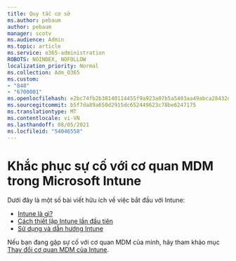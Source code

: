 ```yaml
---
title: Quy tắc cơ sở
ms.author: pebaum
author: pebaum
manager: scotv
ms.audience: Admin
ms.topic: article
ms.service: o365-administration
ROBOTS: NOINDEX, NOFOLLOW
localization_priority: Normal
ms.collection: Adm_O365
ms.custom:
- "848"
- "6700001"
ms.openlocfilehash: e2bc74fb2b38140114455f9a923a07b5a5403aa49abca28432dd617db965b294
ms.sourcegitcommit: b5f7da89a650d2915dc652449623c78be6247175
ms.translationtype: MT
ms.contentlocale: vi-VN
ms.lasthandoff: 08/05/2021
ms.locfileid: "54046558"
---
```

# <a name="troubleshoot-issues-with-mdm-authority-in-microsoft-intune"></a>Khắc phục sự cố với cơ quan MDM trong Microsoft Intune

Dưới đây là một số bài viết hữu ích về việc bắt đầu với Intune:

- [Intune là gì?](https://docs.microsoft.com/intune/what-is-intune)
- [Cách thiết lập Intune lần đầu tiên](https://docs.microsoft.com/intune/setup-steps)
- [Sử dụng và dẫn hướng Intune](https://docs.microsoft.com/intune/tutorial-walkthrough-intune-portal)

Nếu bạn đang gặp sự cố với cơ quan MDM của mình, hãy tham khảo mục [Thay đổi cơ quan MDM của Intune](https://docs.microsoft.com/alchemyinsights/change-mdm-authority).